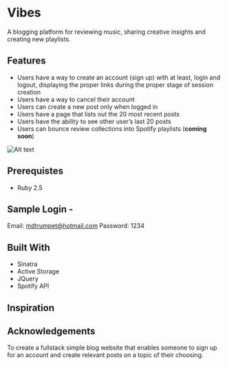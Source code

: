 # Vibes
A blogging platform for reviewing music, sharing creative insights and creating new playlists.

## Features
- Users have a way to create an account (sign up) with at least, login and logout, displaying the proper links during the proper stage of session creation
- Users have a way to cancel their account
- Users can create a new post only when logged in
- Users have a page that lists out the 20 most recent posts
- Users have the ability to see other user’s last 20 posts
- Users can bounce review collections into Spotify playlists (**coming soon**)

![Alt text](/vibes-screenshot.png "Homepage Screenshot")

## Prerequistes
- Ruby 2.5

## Sample Login - 
Email: mdtrumpet@hotmail.com
Password: 1234

## Built With
- Sinatra
- Active Storage
- JQuery
- Spotify API

## Inspiration

## Acknowledgements





To create a fullstack simple blog website that enables someone to sign up for an account and create relevant posts on a topic of their choosing.

